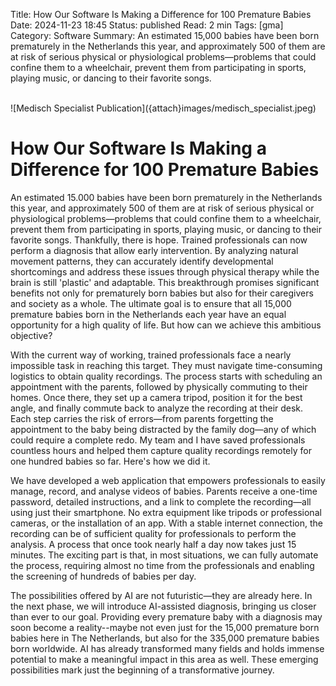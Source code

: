 Title: How Our Software Is Making a Difference for 100 Premature Babies
Date: 2024-11-23 18:45
Status: published
Read: 2 min
Tags: [gma]
Category: Software
Summary: An estimated 15,000 babies have been born prematurely in the Netherlands this year, and approximately 500 of them are at risk of serious physical or physiological problems—problems that could confine them to a wheelchair, prevent them from participating in sports, playing music, or dancing to their favorite songs.

<br>
![Medisch Specialist Publication]({attach}images/medisch_specialist.jpeg)
<br>


# How Our Software Is Making a Difference for 100 Premature Babies

An estimated 15.000 babies have been born prematurely in the Netherlands this year, and approximately 500 of them are at risk of serious physical or physiological problems—problems that could confine them to a wheelchair, prevent them from participating in sports, playing music, or dancing to their favorite songs. Thankfully, there is hope. Trained professionals can now perform a diagnosis that allow early intervention. By analyzing natural movement patterns, they can accurately identify developmental shortcomings and address these issues through physical therapy while the brain is still 'plastic' and adaptable. This breakthrough promises significant benefits not only for prematurely born babies but also for their caregivers and society as a whole. The ultimate goal is to ensure that all 15,000 premature babies born in the Netherlands each year have an equal opportunity for a high quality of life. But how can we achieve this ambitious objective?

With the current way of working, trained professionals face a nearly impossible task in reaching this target. They must navigate time-consuming logistics to obtain quality recordings. The process starts with scheduling an appointment with the parents, followed by physically commuting to their homes. Once there, they set up a camera tripod, position it for the best angle, and finally commute back to analyze the recording at their desk. Each step carries the risk of errors—from parents forgetting the appointment to the baby being distracted by the family dog—any of which could require a complete redo. My team and I have saved professionals countless hours and helped them capture quality recordings remotely for one hundred babies so far. Here's how we did it.

We have developed a web application that empowers professionals to easily manage, record, and analyse videos of babies. Parents receive a one-time password, detailed instructions, and a link to complete the recording—all using just their smartphone. No extra equipment like tripods or professional cameras, or the installation of an app. With a stable internet connection, the recording can be of sufficient quality for professionals to perform the analysis. A process that once took nearly half a day now takes just 15 minutes. The exciting part is that, in most situations, we can fully automate the process, requiring almost no time from the professionals and enabling the screening of hundreds of babies per day.

The possibilities offered by AI are not futuristic—they are already here. In the next phase, we will introduce AI-assisted diagnosis, bringing us closer than ever to our goal. Providing every premature baby with a diagnosis may soon become a reality--maybe not even just for the 15,000 premature born babies here in The Netherlands, but also for the 335,000 premature babies born worldwide. AI has already transformed many fields and holds immense potential to make a meaningful impact in this area as well. These emerging possibilities mark just the beginning of a transformative journey.